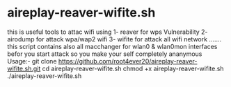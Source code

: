 # aireplay-reaver-wifite.sh
this is useful tools to attac wifi using 1- reaver for wps Vulnerability 2- airodump for attack wpa/wap2 wifi  3- wifite for attack all wifi network  ....... this script contains also all macchanger for wlan0 & wlan0mon interfaces befor you start attack so you make your self completely ananymous                                                                                      Usage:-
git clone  https://github.com/root4ever20/aireplay-reaver-wifite.sh.git
cd aireplay-reaver-wifite.sh
chmod +x aireplay-reaver-wifite.sh
./aireplay-reaver-wifite.sh
